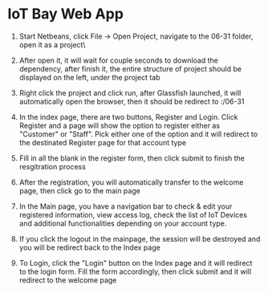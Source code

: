 # IoT Bay Web App
1. Start Netbeans, click File -> Open Project, navigate to the 06-31 folder, open it as a project\

2. After open it, it will wait for couple seconds to download the dependency, after finish it, the 
entire structure of project should be displayed on the left, under the project tab

3. Right click the project and click run, after Glassfish launched, it will automatically open 
the browser, then it should be redirect to <localIPorDomainName>:<port>/06-31

4. In the index page, there are two buttons, Register and Login. Click Register and a page will show the option to 
  register either as "Customer" or "Staff". Pick either one of the option and it will redirect to the destinated Register 
  page for that account type

5. Fill in all the blank in the register form, then click submit to finish the resgitration process

6. After the registration, you will automatically transfer to the welcome page, then click go to
the main page
  
7. In the Main page, you have a navigation bar to check & edit your registered information, view access log, check the list of IoT Devices and
  additional functionalities depending on your account type.

8. If you click the logout in the mainpage, the session will be destroyed and you will be redirect back to the Index page
  
9. To Login, click the "Login" button on the Index page and it will redirect to the login form. Fill the form accordingly, then click submit
  and it will redirect to the welcome page
